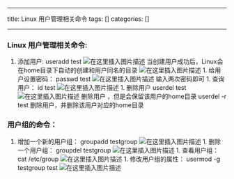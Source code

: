 
--- 
title:  Linux 用户管理相关命令 
tags: []
categories: [] 

---
### Linux 用户管理相关命令:
1.  添加用户: useradd test <img src="https://img-blog.csdnimg.cn/0146a68433544165ae46035447718739.png" alt="在这里插入图片描述"> 当创建用户成功后，Linux会在home目录下自动的创建和用户同名的目录 <img src="https://img-blog.csdnimg.cn/fb0d7b46c7a54e26969bed6228f73152.png" alt="在这里插入图片描述"> 1.  给用户设置密码： passwd test <img src="https://img-blog.csdnimg.cn/e5a9d04b4dca4a538f678d21fd20dd8c.png" alt="在这里插入图片描述"> 输入两次密码即可 1.  查询用户： id test <img src="https://img-blog.csdnimg.cn/84af2b1677554f6b8e875923e0f0c9e1.png" alt="在这里插入图片描述"> 1.  删除用户 userdel test <img src="https://img-blog.csdnimg.cn/3dfeb243bb8345f2969269f09c771e6c.png" alt="在这里插入图片描述"> 删除用户 ，但是会保留该用户的home目录 userdel -r test 删除用户，并删除该用户对应的home目录 
### 用户组的命令：
1.  增加一个新的用户组： groupadd testgroup <img src="https://img-blog.csdnimg.cn/5fd4786ad742415dad8439898071e055.png" alt="在这里插入图片描述"> 1.  删除一个用户组： groupdel testgroup <img src="https://img-blog.csdnimg.cn/a393dfada1324872bf097583b19557b8.png" alt="在这里插入图片描述"> 1.  查看用户组： cat /etc/group <img src="https://img-blog.csdnimg.cn/5c8cf954d32d49a9a0e4c7d5ecbb38d5.png" alt="在这里插入图片描述"> 1.  修改用户组的属性： usermod -g testgroup test <img src="https://img-blog.csdnimg.cn/8f4f91316e004940b46783c626d3cc7b.png" alt="在这里插入图片描述"> 